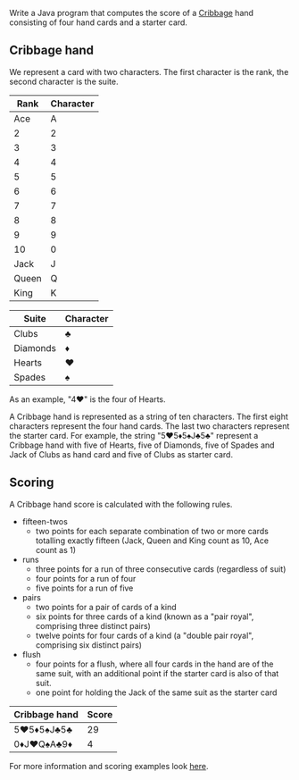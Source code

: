 Write a Java program that computes the score of a [Cribbage](https://en.wikipedia.org/wiki/Rules_of_cribbage) hand consisting of four hand cards and a starter card.

## Cribbage hand

We represent a card with two characters. The first character is the rank, the second character is the suite.

|Rank|Character|
|----|---------|
|Ace   |A|
|2|2|
|3|3|
|4|4|
|5|5|
|6|6|
|7|7|
|8|8|
|9|9|
|10|0|
|Jack|J|
|Queen|Q|
|King|K|

|Suite|Character|
|-----|--------|
|Clubs|♣|
|Diamonds|♦|
|Hearts|♥|
|Spades|♠|

As an example, "4♥" is the four of Hearts.

A Cribbage hand is represented as a string of ten characters. The first eight characters represent the four hand cards. The last two characters represent the starter card.
For example, the string "5♥5♦5♠J♣5♣" represent a Cribbage hand with five of Hearts, five of Diamonds, five of Spades and Jack of Clubs as hand card and five of Clubs as starter card.

## Scoring

A Cribbage hand score is calculated with the following rules.
* fifteen-twos
    * two points for each separate combination of two or more cards totalling exactly fifteen (Jack, Queen and King count as 10, Ace count as 1)
* runs
    * three points for a run of three consecutive cards (regardless of suit)
    * four points for a run of four
    * five points for a run of five
* pairs
    * two points for a pair of cards of a kind
    * six points for three cards of a kind (known as a "pair royal", comprising three distinct pairs)
    * twelve points for four cards of a kind (a "double pair royal", comprising six distinct pairs)
* flush
    * four points for a flush, where all four cards in the hand are of the same suit, with an additional point if the starter card is also of that suit.
    * one point for holding the Jack of the same suit as the starter card

| Cribbage hand | Score |
|-------|--------|
|5♥5♦5♠J♣5♣|29|
|0♦J♥Q♠A♣9♦|4|

For more information and scoring examples look [here](https://en.wikipedia.org/wiki/Rules_of_cribbage).